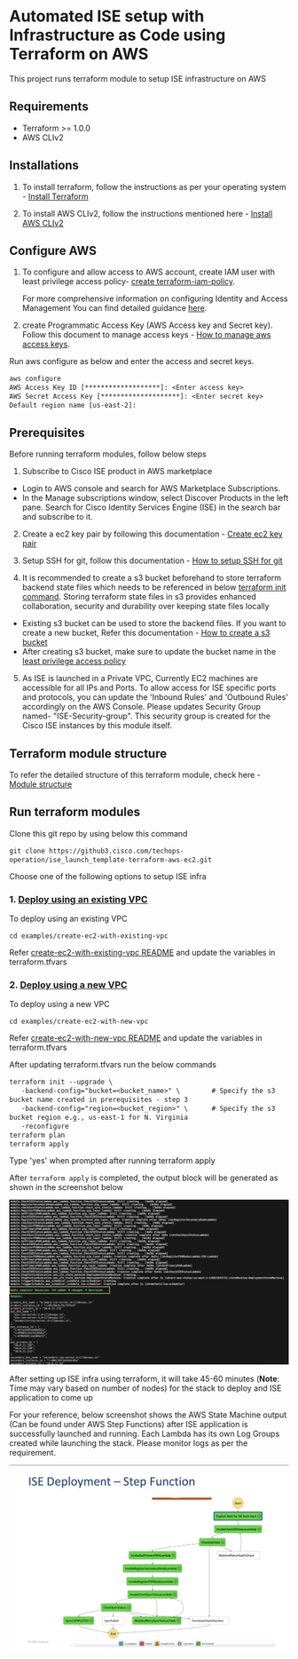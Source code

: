 # Automated ISE setup with Infrastructure as Code using Terraform on AWS

This project runs terraform module to setup ISE infrastructure on AWS

## Requirements
- Terraform >= 1.0.0
- AWS CLIv2

## Installations
1. To install terraform, follow the instructions as per your operating system - [Install Terraform](https://developer.hashicorp.com/terraform/tutorials/aws-get-started/install-cli)

2. To install AWS CLIv2, follow the instructions mentioned here - [Install AWS CLIv2](https://docs.aws.amazon.com/cli/latest/userguide/getting-started-install.html)


## Configure AWS
1. To configure and allow access to AWS account, create IAM user with least privilege access policy- [create terraform-iam-policy](./docs/terraform-policy.json). 

      For more comprehensive information on configuring Identity and  Access Management You can find detailed guidance  [here](./docs/iampolicyreadme.md).

 2. create Programmatic Access Key (AWS Access key and Secret key). Follow this document to manage access keys - [How to manage aws access keys](https://docs.aws.amazon.com/IAM/latest/UserGuide/id_credentials_access-keys.html#Using_CreateAccessKey). 

Run aws configure as below and enter the access and secret keys.

```
aws configure
AWS Access Key ID [*******************]: <Enter access key>
AWS Secret Access Key [********************]: <Enter secret key>
Default region name [us-east-2]: 

```

## Prerequisites
Before running terraform modules, follow below steps

1. Subscribe to Cisco ISE product in AWS marketplace
- Login to AWS console and search for AWS Marketplace Subscriptions. 
- In the Manage subscriptions window, select Discover Products in the left pane. Search for Cisco Identity Services Engine (ISE) in the search bar and subscribe to it.

2. Create a ec2 key pair by following this documentation - [Create ec2 key pair](https://docs.aws.amazon.com/AWSEC2/latest/UserGuide/create-key-pairs.html)

3. Setup SSH for git, follow this documentation - [How to setup SSH for git](https://www.warp.dev/terminus/git-clone-ssh) 

4. It is recommended to create a s3 bucket beforehand to store terraform backend state files which needs to be referenced in below [terraform init command](#terraform_init_command). Storing terraform state files in s3 provides enhanced collaboration, security and durability over keeping state files locally
  - Existing s3 bucket can be used to store the backend files. If you want to create a new bucket, Refer this documentation - [How to create a s3 bucket](https://docs.aws.amazon.com/AmazonS3/latest/userguide/create-bucket-overview.html)
  - After creating s3 bucket, make sure to update the bucket name in the [least privilege access policy](./docs/terraform-policy.json#L206)

5. As ISE is launched in a Private VPC, Currently EC2 machines are accessible for all IPs and Ports. To allow access for ISE specific ports and protocols, you can update the 'Inbound Rules' and 'Outbound Rules' accordingly on the AWS Console. Please updates Security Group named- "ISE-Security-group". This security group is created for the Cisco ISE instances by this module itself.




## Terraform module structure

To refer the detailed structure of this terraform module, check here - [Module structure](./docs/directory-structure.md)

## Run terraform modules

Clone this git repo by using below this command 
  ```
  git clone https://github3.cisco.com/techops-operation/ise_launch_template-terraform-aws-ec2.git
  ```

Choose one of the following options to setup ISE infra
### 1. [Deploy using an existing VPC](./examples/create-ec2-with-existing-vpc/)

To deploy using an existing VPC
  ```
  cd examples/create-ec2-with-existing-vpc
  ```
  Refer [create-ec2-with-existing-vpc README](./examples/create-ec2-with-existing-vpc/README.md) and update the variables in terraform.tfvars

### 2. [Deploy using a new VPC](./examples/create-ec2-with-new-vpc/)

To deploy using a new VPC
```
cd examples/create-ec2-with-new-vpc
```
Refer [create-ec2-with-new-vpc README](./examples/create-ec2-with-new-vpc/README.md) and update the variables in terraform.tfvars

<a name="terraform_init_command"></a>
After updating terraform.tfvars run the below commands
 ```
 terraform init --upgrade \
    -backend-config="bucket=<bucket_name>" \        # Specify the s3 bucket name created in prerequisites - step 3
    -backend-config="region=<bucket_region>" \      # Specify the s3 bucket region e.g., us-east-1 for N. Virginia
    -reconfigure
 terraform plan
 terraform apply
 ```

Type 'yes' when prompted after running terraform apply

After `terraform apply` is completed, the output block will be generated as shown in the screenshot below

![alt terraform output](./docs/terraform_ouput.png)

After setting up ISE infra using terraform, it will take 45-60 minutes (**Note**: Time may vary based on number of nodes) for the stack to deploy and ISE application to come up

For your reference, below screenshot shows the AWS State Machine output (Can be found under AWS Step Functions) after ISE application is successfully launched and running. Each Lambda has its own Log Groups created while launching the stack. Please monitor logs as per the requirement.

![alt state machine output](./docs/state_machine_diagram.png)



